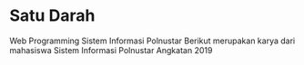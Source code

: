 # Satu Darah
Web Programming Sistem Informasi Polnustar
Berikut merupakan karya dari mahasiswa Sistem Informasi Polnustar Angkatan 2019
